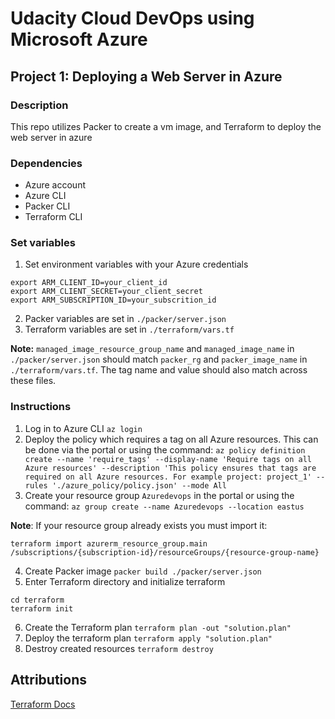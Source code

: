 # Udacity Cloud DevOps using Microsoft Azure
## Project 1: Deploying a Web Server in Azure

### Description
This repo utilizes Packer to create a vm image, and Terraform to deploy the web server in azure

### Dependencies
- Azure account
- Azure CLI
- Packer CLI
- Terraform CLI

### Set variables
1. Set environment variables with your Azure credentials
```
export ARM_CLIENT_ID=your_client_id
export ARM_CLIENT_SECRET=your_client_secret
export ARM_SUBSCRIPTION_ID=your_subscrition_id
```
2. Packer variables are set in ```./packer/server.json```
3. Terraform variables are set in ```./terraform/vars.tf```

__Note:__ ```managed_image_resource_group_name``` and ```managed_image_name``` in ```./packer/server.json``` should match ```packer_rg``` and ```packer_image_name``` in ```./terraform/vars.tf```. The tag name and value should also match across these files.


### Instructions
1. Log in to Azure CLI
```az login```
2. Deploy the policy which requires a tag on all Azure resources. This can be done via the portal or using the command: 
```az policy definition create --name 'require_tags' --display-name 'Require tags on all Azure resources' --description 'This policy ensures that tags are required on all Azure resources. For example project: project_1' --rules './azure_policy/policy.json' --mode All```
3. Create your resource group ```Azuredevops``` in the portal or using the command:
```az group create --name Azuredevops --location eastus```

__Note__:
If your resource group already exists you must import it:
```
terraform import azurerm_resource_group.main /subscriptions/{subscription-id}/resourceGroups/{resource-group-name}
```

4. Create Packer image
 ```packer build ./packer/server.json```
5. Enter Terraform directory and initialize terraform
```
cd terraform
terraform init
```
6. Create the Terraform plan
```terraform plan -out "solution.plan"```
7. Deploy the terraform plan
```terraform apply "solution.plan"```
8. Destroy created resources
```terraform destroy```

## Attributions
[Terraform Docs](https://registry.terraform.io/providers/hashicorp/azurerm/latest/docs)
